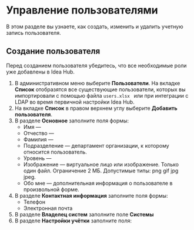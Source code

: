 # Управление пользователями

В этом разделе вы узнаете, как создать, изменить и удалить учетную запись пользователя.

## Создание пользователя

Перед созданием пользователя убедитесь, что все необходимые роли уже добавлены в Idea Hub.

1. В административном меню выберите **Пользователи**. На вкладке **Список** отобразятся все существующие пользователи, которых вы импортировали с помощью файла `users.xlsx ` или при интеграции с LDAP во время первичной настройки Idea Hub.
1. На вкладке **Список** в правом верхнем углу выберите **Добавить пользователя**.
1. В разделе **Основное** заполните поля формы:
   * Имя —
   * Отчество —
   * Фамилия —
   * Подразделение — департамент организации, к которому относится пользователь.
   * Уровень — 
   * Изображение — виртуальное лицо или изображение. Только один файл. Ограничение 2 МБ. Допустимые типы: png gif jpg jpeg.
   * Обо мне — дополнительная информация о пользователе в произвольной форме.
1. В разделе **Контактная информация** заполните поля формы:
   * Телефон
   * Электронная почта
1. В разделе **Владелец систем** заполните поле **Системы**
1. В разделе **Настройки учётки** заполните поля:
   
